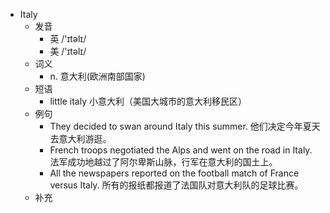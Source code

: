 - Italy
  - 发音
    - 英 /'ɪtəlɪ/
    - 美 /'ɪtəlɪ/
  - 词义
    - n. 意大利(欧洲南部国家)
  - 短语
    - little italy 小意大利（美国大城市的意大利移民区）
  - 例句
    - They decided to swan around Italy this summer. 他们决定今年夏天去意大利游逛。
    - French troops negotiated the Alps and went on the road in Italy. 法军成功地越过了阿尔卑斯山脉，行军在意大利的国土上。
    - All the newspapers reported on the football match of France versus Italy. 所有的报纸都报道了法国队对意大利队的足球比赛。
  - 补充